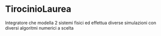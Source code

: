 # TirocinioLaurea
Integratore che modella 2 sistemi fisici ed effettua diverse simulazioni con diversi algoritmi numerici a scelta
